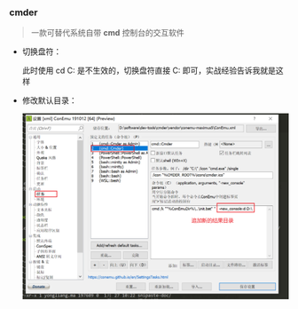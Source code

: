 ### cmder

> 一款可替代系统自带 **cmd** 控制台的交互软件

* 切换盘符：

  此时使用 cd C: 是不生效的，切换盘符直接 C: 即可，实战经验告诉我就是这样

* 修改默认目录：

  <img src="./static/cmder修改默认开启目录.png" />

  

